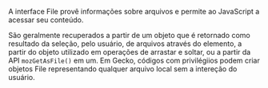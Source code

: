 A interface File provê informações sobre arquivos e permite ao JavaScript a acessar seu conteúdo.

São geralmente recuperados a partir de um objeto que é retornado como resultado da seleção, pelo usuário, de arquivos através do elemento, a partir do objeto utilizado em operações de arrastar e soltar, ou a partir da API `mozGetAsFile()` em um. Em Gecko, códigos com privilégiios podem criar objetos File representando qualquer arquivo local sem a intereção do usuário.